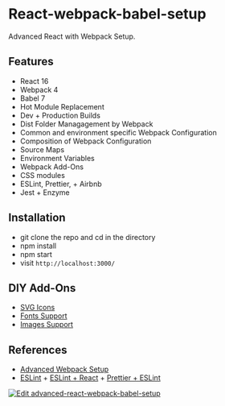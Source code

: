 # React-webpack-babel-setup

Advanced React with Webpack Setup.

## Features

* React 16
* Webpack 4
* Babel 7
* Hot Module Replacement
* Dev + Production Builds
* Dist Folder Managagement by Webpack
* Common and environment specific Webpack Configuration
* Composition of Webpack Configuration
* Source Maps
* Environment Variables
* Webpack Add-Ons
* CSS modules
* ESLint, Prettier, + Airbnb
* Jest + Enzyme

## Installation

- git clone the repo and cd in the directory
- npm install
- npm start
- visit `http://localhost:3000/`

## DIY Add-Ons

* [SVG Icons](https://www.robinwieruch.de/react-svg-icon-components/)
* [Fonts Support](https://www.robinwieruch.de/webpack-font/)
* [Images Support](https://www.robinwieruch.de/webpack-images/)

## References

- [Advanced Webpack Setup](https://www.robinwieruch.de/webpack-advanced-setup-tutorial/)
- [ESLint](https://www.robinwieruch.de/webpack-eslint/) + [ESLint + React](https://www.robinwieruch.de/react-eslint-webpack-babel/) + [Prettier + ESLint](https://www.robinwieruch.de/prettier-eslint/)

[![Edit advanced-react-webpack-babel-setup](https://codesandbox.io/static/img/play-codesandbox.svg)](https://codesandbox.io/s/github/rwieruch/advanced-react-webpack-babel-setup/tree/master/?fontsize=14)

